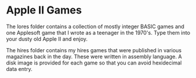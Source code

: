 # Apple II Games
The lores folder contains a collection of mostly integer BASIC games and one Applesoft game that I wrote as a teenager in the 1970's. Type them into your dusty old Apple II and enjoy.

The hires folder contains my hires games that were published in various magazines back in the day.  These were written in assembly language.  A disk image is provided for each game so that you can avoid hexidecimal data entry.  
